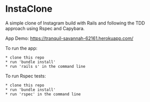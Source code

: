 InstaClone
===================

A simple clone of Instagram build with Rails and following the TDD approach using Rspec and Capybara.

App Demo: https://tranquil-savannah-62161.herokuapp.com/

To run the app:

```
* clone this repo
* run 'bundle install'
* run 'rails s' in the command line
```

To run Rspec tests:

```
* clone this repo
* run 'bundle install'
* run 'rspec' in the command line
```
